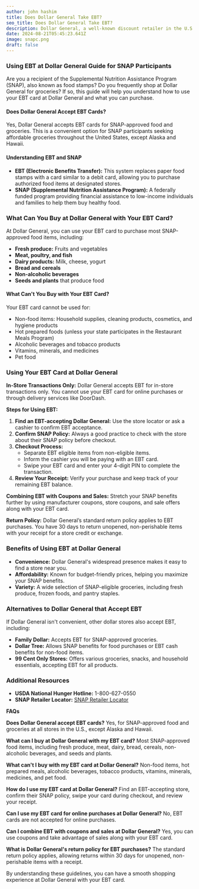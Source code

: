 ```yaml
---
author: john hashim
title: Does Dollar General Take EBT?
seo_title: Does Dollar General Take EBT?
description: Dollar General, a well-known discount retailer in the U.S., offers a variety of affordable products and accepts EBT from the Supplemental Nutrition Assistance Program (SNAP).
date: 2024-08-21T05:45:23.641Z
image: snapc.png
draft: false
---
```

### Using EBT at Dollar General Guide for SNAP Participants

Are you a recipient of the Supplemental Nutrition Assistance Program (SNAP), also known as food stamps? Do you frequently shop at Dollar General for groceries? If so, this guide will help you understand how to use your EBT card at Dollar General and what you can purchase.

#### Does Dollar General Accept EBT Cards?

Yes, Dollar General accepts EBT cards for SNAP-approved food and groceries. This is a convenient option for SNAP participants seeking affordable groceries throughout the United States, except Alaska and Hawaii.

#### Understanding EBT and SNAP

- **EBT (Electronic Benefits Transfer):** This system replaces paper food stamps with a card similar to a debit card, allowing you to purchase authorized food items at designated stores.
- **SNAP (Supplemental Nutrition Assistance Program):** A federally funded program providing financial assistance to low-income individuals and families to help them buy healthy food.

### What Can You Buy at Dollar General with Your EBT Card?

At Dollar General, you can use your EBT card to purchase most SNAP-approved food items, including:

- **Fresh produce:** Fruits and vegetables
- **Meat, poultry, and fish**
- **Dairy products:** Milk, cheese, yogurt
- **Bread and cereals**
- **Non-alcoholic beverages**
- **Seeds and plants** that produce food

#### What Can't You Buy with Your EBT Card?

Your EBT card cannot be used for:

- Non-food items: Household supplies, cleaning products, cosmetics, and hygiene products
- Hot prepared foods (unless your state participates in the Restaurant Meals Program)
- Alcoholic beverages and tobacco products
- Vitamins, minerals, and medicines
- Pet food

### Using Your EBT Card at Dollar General

**In-Store Transactions Only:** Dollar General accepts EBT for in-store transactions only. You cannot use your EBT card for online purchases or through delivery services like DoorDash.

**Steps for Using EBT:**

1. **Find an EBT-accepting Dollar General:** Use the store locator or ask a cashier to confirm EBT acceptance.
2. **Confirm SNAP Policy:** Always a good practice to check with the store about their SNAP policy before checkout.
3. **Checkout Process:**
   - Separate EBT eligible items from non-eligible items.
   - Inform the cashier you will be paying with an EBT card.
   - Swipe your EBT card and enter your 4-digit PIN to complete the transaction.
4. **Review Your Receipt:** Verify your purchase and keep track of your remaining EBT balance.

**Combining EBT with Coupons and Sales:** Stretch your SNAP benefits further by using manufacturer coupons, store coupons, and sale offers along with your EBT card.

**Return Policy:** Dollar General’s standard return policy applies to EBT purchases. You have 30 days to return unopened, non-perishable items with your receipt for a store credit or exchange.

### Benefits of Using EBT at Dollar General

- **Convenience:** Dollar General's widespread presence makes it easy to find a store near you.
- **Affordability:** Known for budget-friendly prices, helping you maximize your SNAP benefits.
- **Variety:** A wide selection of SNAP-eligible groceries, including fresh produce, frozen foods, and pantry staples.

### Alternatives to Dollar General that Accept EBT

If Dollar General isn't convenient, other dollar stores also accept EBT, including:

- **Family Dollar:** Accepts EBT for SNAP-approved groceries.
- **Dollar Tree:** Allows SNAP benefits for food purchases or EBT cash benefits for non-food items.
- **99 Cent Only Stores:** Offers various groceries, snacks, and household essentials, accepting EBT for all products.

### Additional Resources

- **USDA National Hunger Hotline:** 1-800-627-0550
- **SNAP Retailer Locator:** [SNAP Retailer Locator](https://www.fns.usda.gov/snap/retailer)

**FAQs**

**Does Dollar General accept EBT cards?**
Yes, for SNAP-approved food and groceries at all stores in the U.S., except Alaska and Hawaii.

**What can I buy at Dollar General with my EBT card?**
Most SNAP-approved food items, including fresh produce, meat, dairy, bread, cereals, non-alcoholic beverages, and seeds and plants.

**What can't I buy with my EBT card at Dollar General?**
Non-food items, hot prepared meals, alcoholic beverages, tobacco products, vitamins, minerals, medicines, and pet food.

**How do I use my EBT card at Dollar General?**
Find an EBT-accepting store, confirm their SNAP policy, swipe your card during checkout, and review your receipt.

**Can I use my EBT card for online purchases at Dollar General?**
No, EBT cards are not accepted for online purchases.

**Can I combine EBT with coupons and sales at Dollar General?**
Yes, you can use coupons and take advantage of sales along with your EBT card.

**What is Dollar General's return policy for EBT purchases?**
The standard return policy applies, allowing returns within 30 days for unopened, non-perishable items with a receipt.

By understanding these guidelines, you can have a smooth shopping experience at Dollar General with your EBT card.